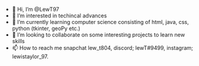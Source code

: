 - 👋 Hi, I’m @LewT97
- 👀 I’m interested in techincal advances 
- 🌱 I’m currently learning computer science consisting of html, java, css, python (tkinter, geoPy etc.)
- 💞️ I’m looking to collaborate on some interesting projects to learn new skills
- 📫 How to reach me snapchat lew_t804, discord; lewT#9499, instagram; lewistaylor_97.

<!---
LewT97/LewT97 is a ✨ special ✨ repository because its `README.md` (this file) appears on your GitHub profile.
You can click the Preview link to take a look at your changes.
--->
